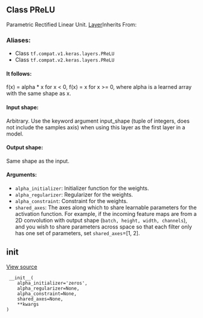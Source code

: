 ## Class PReLU

Parametric Rectified Linear Unit.
[Layer](https://www.tensorflow.org/api_docs/python/tf/keras/layers/Layer)Inherits From: 

### Aliases:
- Class `tf.compat.v1.keras.layers.PReLU`
- Class `tf.compat.v2.keras.layers.PReLU`
#### It follows:

f(x) = alpha * x for x < 0, f(x) = x for x >= 0, where alpha is a learned array with the same shape as x.
#### Input shape:

Arbitrary. Use the keyword argument input_shape (tuple of integers, does not include the samples axis) when using this layer as the first layer in a model.
#### Output shape:

Same shape as the input.
#### Arguments:
- `alpha_initializer`: Initializer function for the weights.
- `alpha_regularizer`: Regularizer for the weights.
- `alpha_constraint`: Constraint for the weights.
- `shared_axes`: The axes along which to share learnable parameters for the activation function. For example, if the incoming feature maps are from a 2D convolution with output shape (`batch, height, width, channels`), and you wish to share parameters across space so that each filter only has one set of parameters, set `shared_axes`=[1, 2].
## __init__
[View source](https://github.com/tensorflow/tensorflow/blob/r2.0/tensorflow/python/keras/layers/advanced_activations.py#L102-L118)


```
 __init__(
    alpha_initializer='zeros',
    alpha_regularizer=None,
    alpha_constraint=None,
    shared_axes=None,
    **kwargs
)
```
